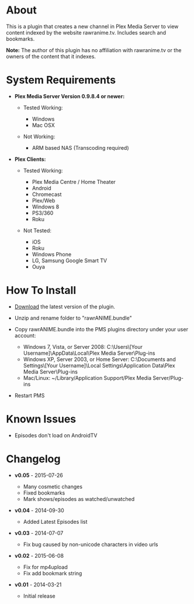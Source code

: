 About
=====

This is a plugin that creates a new channel in Plex Media Server to view content indexed by the website rawranime.tv.  Includes search and bookmarks.

**Note:** The author of this plugin has no affiliation with rawranime.tv or the owners of the content that it indexes.

System Requirements
===================

- **Plex Media Server Version 0.9.8.4 or newer:**
	
	- Tested Working:
		- Windows
		- Mac OSX
		
	- Not Working:
		- ARM based NAS (Transcoding required)

- **Plex Clients:**

	- Tested Working:
		- Plex Media Centre / Home Theater
		- Android
		- Chromecast
		- Plex/Web
		- Windows 8
		- PS3/360
		- Roku
		
	- Not Tested:
		- iOS
		- Roku
		- Windows Phone
		- LG, Samsung Google Smart TV
		- Ouya

How To Install
==============

- [Download](https://github.com/JonnyWong16/rawrANIME.bundle/archive/master.zip) the latest version of the plugin.

- Unzip and rename folder to "rawrANIME.bundle"

- Copy rawrANIME.bundle into the PMS plugins directory under your user account:
	- Windows 7, Vista, or Server 2008: C:\Users\\[Your Username]\AppData\Local\Plex Media Server\Plug-ins
	- Windows XP, Server 2003, or Home Server: C:\Documents and Settings\\[Your Username]\Local Settings\Application Data\Plex Media Server\Plug-ins
	- Mac/Linux: ~/Library/Application Support/Plex Media Server/Plug-ins

- Restart PMS

Known Issues
============

- Episodes don't load on AndroidTV


Changelog
=========

- **v0.05** - 2015-07-26
	- Many cosmetic changes
	- Fixed bookmarks
	- Mark shows/episodes as watched/unwatched

- **v0.04** - 2014-09-30

	- Added Latest Episodes list

- **v0.03** - 2014-07-07

	- Fix bug caused by non-unicode characters in video urls

- **v0.02** - 2015-06-08

	- Fix for mp4upload
	- Fix add bookmark string

- **v0.01** - 2014-03-21

	- Initial release
